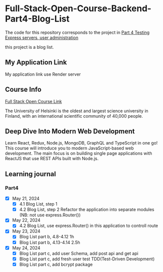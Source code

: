 # Full-Stack-Open-Course-Backend-Part4-Blog-List

The code for this repository corresponds to the project in [Part 4 Testing Express servers, user administration](https://fullstackopen.com/en/part4)

this project is a blog list.

## My Application Link

My application link use Render server

## Course Info

[Full Stack Open Course Link](https://fullstackopen.com/en/)

The University of Helsinki is the oldest and largest science university in Finland, with an international scientific community of 40,000 people.

## Deep Dive Into Modern Web Development

Learn React, Redux, Node.js, MongoDB, GraphQL and TypeScript in one go! This course will introduce you to modern JavaScript-based web development. The main focus is on building single page applications with ReactJS that use REST APIs built with Node.js.

## Learning journal

### Part4

- [x] May 21, 2024
  - [x] 4.1 Blog List, step 1
  - [x] 4.2 Blog List, step 2 Refactor the application into separate modules (NB: not use express.Router())
- [x] May 22, 2024
  - [x] 4.2 Blog List,  use express.Router() in this application to controll route
- [x] May 23, 2024
  - [x] Blog List part b, 4.8-4.12 1h
  - [x] Blog List part b, 4.13-4.14 2.5h
- [x] May 24, 2024
  - [x] Blog List part c, add user Schema, add post api and get api
  - [x] Blog List part c, add fresh user test TDD(Test-Driven Development)
  - [x] Blog List part c, add bcrypt package

